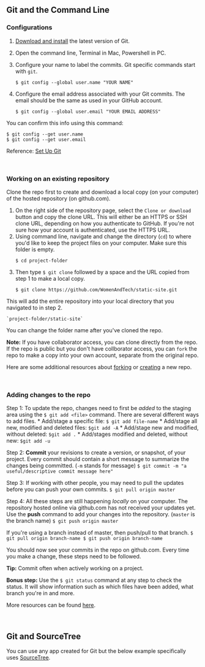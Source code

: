 ## Git and the Command Line

### Configurations

1. [Download and install](https://git-scm.com/download) the latest version of Git.
1. Open the command line, Terminal in Mac, Powershell in PC.
1. Configure your name to label the commits. Git specific commands start with `git`.
    ```
    $ git config --global user.name "YOUR NAME"
    ```

1. Configure the email address associated with your Git commits. The email should be the same as used in your GitHub account.
    ```
    $ git config --global user.email "YOUR EMAIL ADDRESS"
    ```

You can confirm this info using this command:

    $ git config --get user.name
    $ git config --get user.email

Reference: [Set Up Git](https://help.github.com/articles/set-up-git)

<br>

### Working on an existing repository

Clone the repo first to create and download a local copy (on your computer) of the hosted repository (on github.com).

1. On the right side of the repository page, select the `Clone or download` button and copy the clone URL. This will either be an HTTPS or SSH clone URL, depending on how you authenticate to GitHub. If you're not sure how your account is authenticated, use the HTTPS URL.
1. Using command line, navigate and change the directory (`cd`) to where you'd like to keep the project files on your computer. Make sure this folder is empty.
    ```
    $ cd project-folder
    ```
1. Then type `$ git clone` followed by a space and the URL copied from step 1 to make a local copy.
    ```
    $ git clone https://github.com/WomenAndTech/static-site.git
    ```
    
This will add the entire repository into your local directory that you navigated to in step 2.

    `project-folder/static-site`

You can change the folder name after you've cloned the repo.

**Note:** If you have collaborator access, you can clone directly from the repo. If the repo is public but you don't have collborator access, you can `fork` the repo to make a copy into your own account, separate from the original repo. 

Here are some additional resources about [forking](https://help.github.com/articles/fork-a-repo/) or [creating](https://help.github.com/articles/create-a-repo/) a new repo.

<br>

### Adding changes to the repo
Step 1: To update the repo, changes need to first be *added* to the staging area using the `$ git add <file>` command. There are several different ways to add files.
    * Add/stage a specific file: `$ git add file-name`
    * Add/stage all new, modified and deleted files: `$git add -A`
    * Add/stage new and modified, without deleted: `$git add .`
    * Add/stages modified and deleted, without new: `$git add -u`

Step 2: **Commit** your revisions to create a version, or snapshot, of your project.  Every commit should contain a short message to summarize the changes being committed. (`-m` stands for message)
    ```
    $ git commit -m "a useful/descriptive commit message here"
    ```
    
Step 3: If working with other people, you may need to pull the updates before you can push your own commits.
    ```
    $ git pull origin master
    ```
    
Step 4: All these steps are still happening *locally* on your computer.  The repository hosted online via github.com has not received your updates yet. Use the **push** command to add your changes into the repository. (`master` is the branch name)
    ```
    $ git push origin master
    ```

If you're using a branch instead of master, then push/pull to that branch.
    ```
    $ git pull origin branch-name
    $ git push origin branch-name
    ```

You should now see your commits in the repo on github.com. Every time you make a change, these steps need to be followed.

**Tip:** Commit often when actively working on a project.

**Bonus step:** Use the `$ git status` command at any step to check the status. It will show information such as which files have been added, what branch you're in and more.

More resources can be found [here](https://services.github.com/resources/).

<br>

## Git and SourceTree
You can use any app created for Git but the below example specifically uses [SourceTree](https://www.sourcetreeapp.com).




